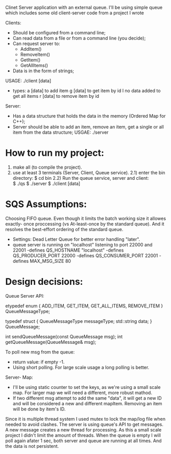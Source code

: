 Clinet Server application with an external queue. 
I'll be using simple queue which includes some old client-server code from a project I wrote


Clients:
* Should be configured from a command line;
* Can read data from a file or from a command line (you decide);
* Can request server to:
  - AddItem()
  - RemoveItem()
  - GetItem()
  - GetAllItems()
* Data is in the form of strings;

 USAGE: ./client <type> [data]
 *  types: a [data] to add item
           g [data] to get item by id
           l no data added to get all items
           r [data] to remove item by id


Server:
* Has a data structure that holds the data in the memory (Ordered Map for C++);
* Server should be able to add an item, remove an item, get a single or all item from the data structure;
USGAE: ./server


How to run my project:
======================
1) make all (to compile the project).
2) use at least 3 terminals (Server, Client, Queue service).
  2.1) enter the bin directory: $ cd bin
  2.2) Run the queue service, server and client:  
  $ ./qs
  $ ./server
  $ ./client <type> [data]



SQS Assumptions: 
=================
Choosing FIFO queue. Even though it limits the batch working size it allowes exactly- once proccessing (vs At-least-once by the standard queue).
And it resolves the best-effort ordering of the standard queue.
- Settings: Dead Letter Queue for better error handling "later".
- queue server is running on "localhost" listening to port 22000 and 22001
-defines QS_HOSTNAME "localhost"
-defines QS_PRODUCER_PORT 22000
-defines QS_CONSUMER_PORT 22001
-defines MAX_MSG_SIZE 80



Design decisions: 
=================

Queue Server API: 

etypedef enum {
  ADD_ITEM,
  GET_ITEM,
  GET_ALL_ITEMS,
  REMOVE_ITEM
} QueueMessageType;

typedef struct {
  QueueMessageType messageType;
  std::string data;
} QueueMessage;

int sendQueueMessage(const QueueMessage msg);
int getQueueMessage(QueueMessage& msg);


To poll new msg from the queue:
- return value: if empty -1.
- Using short polling. For large scale usage a long polling is better.

Server- Map: 
 - I'll be using static counter to set the keys, as we're using a small scale 
   map. For larger map we will need a different, more robust mathod.
- If two different msg attempt to add the same "data", it will get a new ID 
  and will be considered a new and different mapItem. Removing an item will be done by item's ID.

Since it is multiple thread system I used mutex to lock the map/log file when needed to avoid clashes.
The server is using queue's API to get messages.
A new message creates a new thread for processing. As this a small scale project I didn't limit the amount of threads. 
When the queue is empty I will poll again afater 1 sec, both server and queue are running at all times. 
And the data is not persistent.  
